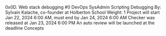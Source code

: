 0x0D. Web stack debugging #0
DevOps
SysAdmin
Scripting
Debugging
 By: Sylvain Kalache, co-founder at Holberton School
 Weight: 1
 Project will start Jan 22, 2024 6:00 AM, must end by Jan 24, 2024 6:00 AM
 Checker was released at Jan 23, 2024 6:00 PM
 An auto review will be launched at the deadline
Concepts
